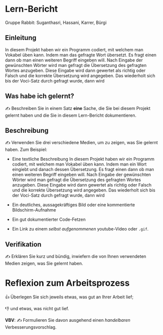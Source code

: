 # Lern-Bericht
Gruppe Rabbit: Suganthasri, Hassani, Karrer, Bürgi

## Einleitung

In diesem Projekt haben wir ein Programm codiert, mit welchem man Vokabel üben kann. Indem man das gefragte Wort übersetzt. Es fragt einen dann ob man einen weiteren Begriff eingeben will. Nach Eingabe der gewünschten Wörter wird man gefragt die Übersetzung des gefragten Wortes anzugeben. Diese Eingabe wird dann gewertet als richtig oder Falsch und die korrekte Übersetzung wird angegeben. Das wiederholt sich bis der Voci-Satz durch gefragt wurde, dann wird 

## Was habe ich gelernt?

✍️ Beschreiben Sie in einem Satz **eine** Sache, die Sie bei diesem Projekt gelernt haben und die Sie in diesem Lern-Bericht dokumentieren.

## Beschreibung

✍️ Verwenden Sie drei verschiedene Medien, um zu zeigen, was Sie gelernt haben. Zum Beispiel:

* Eine textliche Beschreibung
In diesem Projekt haben wir ein Programm codiert, mit welchem man Vokabel üben kann. Indem man ein Wort eingiebt und danach dessen Übersetzung. Es fragt einen dann ob man einen weiteren Begriff eingeben will. Nach Eingabe der gewünschten Wörter wird man gefragt die Übersetzung des gefragten Wortes anzugeben. Diese Eingabe wird dann gewertet als richtig oder Falsch und die korrekte Übersetzung wird angegeben. Das wiederholt sich bis der Voci-Satz durch gefragt wurde, dann wird 

* Ein deutliches, aussagekräftiges Bild oder eine kommentierte Bildschirm-Aufnahme
* Ein gut dokumentierter Code-Fetzen
* Ein Link zu einem *selbst aufgenommenen* youtube-Video oder `.gif`.

## Verifikation

✍️ Erklären Sie kurz und bündig, inwiefern die von Ihnen verwendeten Medien zeigen, was Sie gelernt haben.

# Reflexion zum Arbeitsprozess

👍 Überlegen Sie sich jeweils etwas, was gut an Ihrer Arbeit lief; 

👎 und etwas, was nicht gut lief.

**VBV**: ✍️ Formulieren Sie davon ausgehend einen *handelbaren* Verbesserungsvorschlag.
